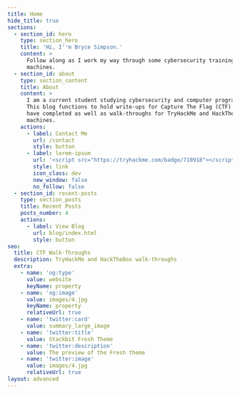 ```yaml
---
title: Home
hide_title: true
sections:
  - section_id: hero
    type: section_hero
    title: 'Hi, I''m Bryce Simpson.'
    content: >
      Follow along as I work my way through some cybersecurity training
      machines.
  - section_id: about
    type: section_content
    title: About
    content: >
      I am a current student studying cybersecurity and computer programming.
      This blog functions to hold write-ups for Capture The Flag (CTF) events I
      have completed as well as walk-throughs for TryHackMe and HackTheBox
      machines.
    actions:
      - label: Contact Me
        url: /contact
        style: button
      - label: lorem-ipsum
        url: '<script src="https://tryhackme.com/badge/710918"></script>'
        style: link
        icon_class: dev
        new_window: false
        no_follow: false
  - section_id: recent-posts
    type: section_posts
    title: Recent Posts
    posts_number: 4
    actions:
      - label: View Blog
        url: blog/index.html
        style: button
seo:
  title: CTF Walk-Throughs
  description: TryHackMe and HackTheBox walk-throughs
  extra:
    - name: 'og:type'
      value: website
      keyName: property
    - name: 'og:image'
      value: images/4.jpg
      keyName: property
      relativeUrl: true
    - name: 'twitter:card'
      value: summary_large_image
    - name: 'twitter:title'
      value: Stackbit Fresh Theme
    - name: 'twitter:description'
      value: The preview of the Fresh theme
    - name: 'twitter:image'
      value: images/4.jpg
      relativeUrl: true
layout: advanced
---
```

